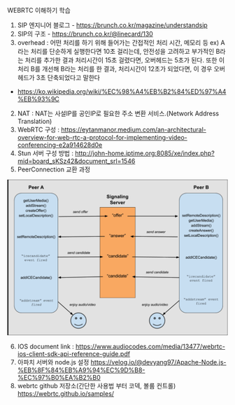 WEBRTC 이해하기 학습

1. SIP 엔지니어 블로그 - https://brunch.co.kr/magazine/understandsip
2. SIP의 구조 - https://brunch.co.kr/@linecard/130
3. overhead : 어떤 처리를 하기 위해 들어가는 간접적인 처리 시간, 메모리 등
   ex)  A라는 처리를 단순하게 실행한다면 10초 걸리는데,
   안전성을 고려하고 부가적인 B라는 처리를 추가한 결과 처리시간이 15초 걸렸다면,
   오버헤드는 5초가 된다. 또한 이 처리 B를 개선해 B라는 처리를 한 결과,
   처리시간이 12초가 되었다면, 이 경우 오버헤드가 3초 단축되었다고 말한다

- https://ko.wikipedia.org/wiki/%EC%98%A4%EB%B2%84%ED%97%A4%EB%93%9C

2. NAT : NAT는 사설IP를 공인IP로 필요한 주소 변환 서비스.(Network Address Translation)
3. WebRTC 구성 :
   https://eytanmanor.medium.com/an-architectural-overview-for-web-rtc-a-protocol-for-implementing-video-conferencing-e2a914628d0e
4. Stun 서버 구성 방법 :
   http://john-home.iptime.org:8085/xe/index.php?mid=board_sKSz42&document_srl=1546
5. PeerConnection 교환 과정

  ![1648529898589.png](image/unknownWord/1648529898589.png)

6. IOS document link :
   https://www.audiocodes.com/media/13477/webrtc-ios-client-sdk-api-reference-guide.pdf
7. 아파치 서버와 node.js 설정
   https://velog.io/@devyang97/Apache-Node.js-%EB%8F%84%EB%A9%94%EC%9D%B8-%EC%97%B0%EA%B2%B0
8. webrtc github 저장소(간단한 사용법 부터 코덱, 볼륨 컨트롤)
   https://webrtc.github.io/samples/
